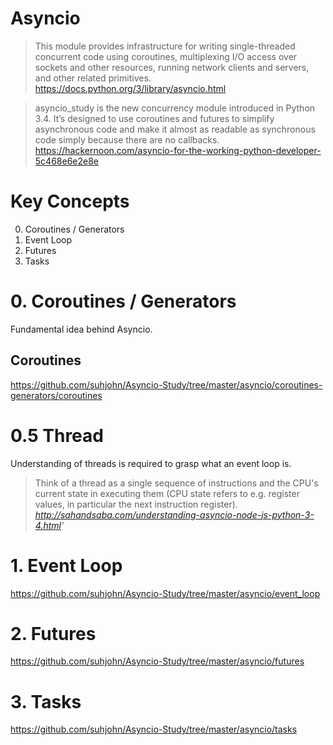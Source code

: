 # Asyncio

> This module provides infrastructure for writing single-threaded concurrent code using coroutines,
multiplexing I/O access over sockets and other resources,
running network clients and servers, and other related primitives.
https://docs.python.org/3/library/asyncio.html

> asyncio_study is the new concurrency module introduced in Python 3.4. It’s designed to use coroutines and futures to simplify asynchronous code and make it almost as readable as synchronous code simply because there are no callbacks.
https://hackernoon.com/asyncio-for-the-working-python-developer-5c468e6e2e8e

# Key Concepts
0. Coroutines / Generators
1. Event Loop
2. Futures
3. Tasks


# 0. Coroutines / Generators
Fundamental idea behind Asyncio.

## Coroutines
https://github.com/suhjohn/Asyncio-Study/tree/master/asyncio/coroutines-generators/coroutines

# 0.5 Thread
Understanding of threads is required to grasp what an event loop is.

> Think of a thread as a single sequence of instructions and the CPU's current state in executing them (CPU state refers to e.g. register values, in particular the next instruction register).
_http://sahandsaba.com/understanding-asyncio-node-js-python-3-4.html'_

# 1. Event Loop
https://github.com/suhjohn/Asyncio-Study/tree/master/asyncio/event_loop

# 2. Futures

https://github.com/suhjohn/Asyncio-Study/tree/master/asyncio/futures

# 3. Tasks

https://github.com/suhjohn/Asyncio-Study/tree/master/asyncio/tasks

